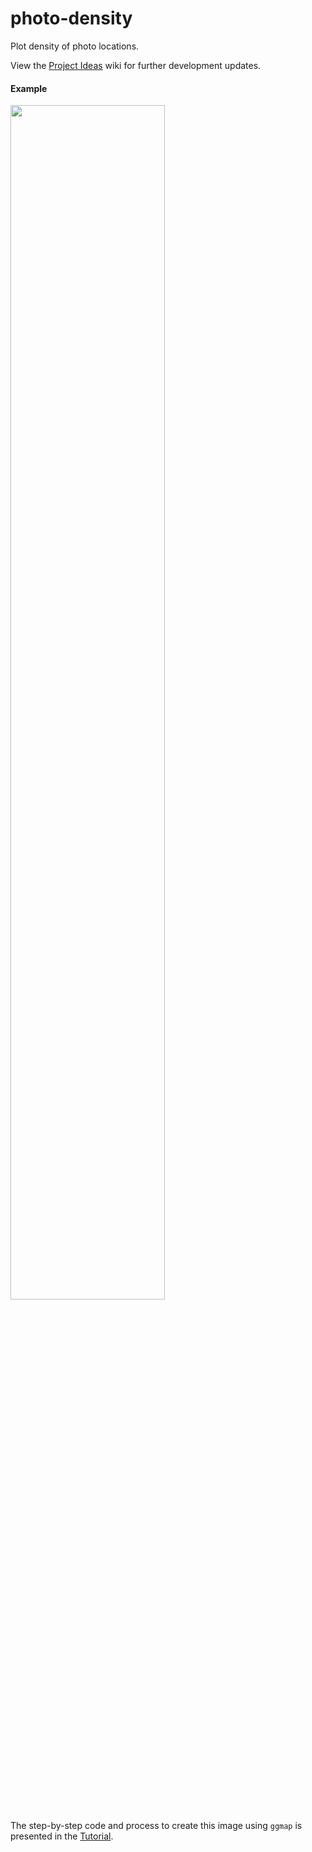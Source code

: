 # photo-density
Plot density of photo locations.

View the [Project Ideas](https://github.com/pdil/photo-density/wiki/Project-Ideas) wiki for further development updates.


#### Example
<img src="http://pdil.github.io/images/sw_us_density.png" width="70%">

The step-by-step code and process to create this image using ```ggmap``` is presented in the [Tutorial]().
